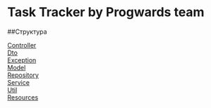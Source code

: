 # Task Tracker by Progwards team

##Структура

[Controller](https://github.com/progwards-tasktracker/tasktracker) <br />
[Dto](https://github.com/progwards-tasktracker/tasktracker) <br />
[Exception](https://github.com/progwards-tasktracker/tasktracker) <br />
[Model](https://github.com/progwards-tasktracker/tasktracker) <br />
[Repository](https://github.com/progwards-tasktracker/tasktracker) <br />
[Service](https://github.com/progwards-tasktracker/tasktracker) <br />
[Util](https://github.com/progwards-tasktracker/tasktracker) <br />
[Resources](https://github.com/progwards-tasktracker/tasktracker) <br />
